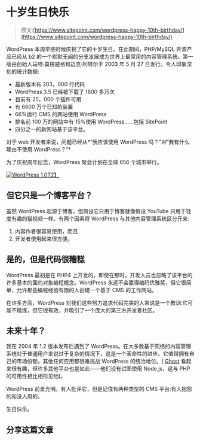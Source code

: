 # 十岁生日快乐

> 原文:[https://www.sitepoint.com/wordpress-happy-10th-birthday/](https://www.sitepoint.com/wordpress-happy-10th-birthday/)

WordPress 本周早些时候庆祝了它的十岁生日。在此期间，PHP/MySQL 开源产品已经从 b2 的一个默默无闻的分支发展成为世界上最常用的内容管理系统。第一版由创始人马特·莫楞威格和迈克·利特尔于 2003 年 5 月 27 日发行。令人印象深刻的统计数据:

*   最新版本有 203，000 行代码
*   WordPress 3.5 已经被下载了 1800 多万次
*   目前有 25，000 个插件可用
*   有 6600 万个已知的装置
*   66%运行 CMS 的网站使用 WordPress
*   排名前 100 万的网站中有 15%使用 WordPress……包括 SitePoint
*   四分之一的新网站基于该平台。

对于 web 开发者来说，问题已经从*“我应该使用 WordPress 吗？”*对*“我有什么理由不使用 WordPress？”*

为了庆祝周年纪念，WordPress 聚会计划在全球 656 个城市举行。

[![WordPress 1.0](../Images/445c726c01856eeaeb0a37a4f48c7023.png)T2】](https://blogs.sitepointstatic.com/images/tech/834-wordpress-10-v1.png)

## 但它只是一个博客平台？

虽然 WordPress 起源于博客，但假设它只用于博客就像假设 YouTube 只用于轻度有趣的猫视频一样。有两个因素将 WordPress 与其他内容管理系统区分开来:

1.  内容作者很容易使用，而且
2.  开发者使用起来很方便。

## 是的，但是代码很糟糕

WordPress 最初是在 PHP4 上开发的，即使在那时，开发人员也忽略了该平台的许多基本的面向对象编程概念。WordPress 永远不会赢得编码优雅奖，但它很简单，允许那些编程经验有限的人创建一个基于 CMS 的工作网站。

在许多方面，WordPress 对我们这些努力追求代码完美的人来说是一个教训:它可能不精炼，但它很有效，并吸引了一个庞大的第三方开发者社区。

## 未来十年？

我在 2004 年 1.2 版本发布后遇到了 WordPress。在大多数基于网络的内容管理系统对于普通用户来说过于复杂的情况下，这是一个革命性的进步。它值得拥有自己的市场份额，其他任何应用都很难挑战 WordPress 的统治地位。( [Ghost](/comparing-ghost-to-the-big-three/) 看起来很有趣，但许多其他平台也是如此——他们没有试图使用 Node.js，这与 PHP 的可用性相比相形见绌)。

WordPress 前景光明。有人批评它，但是记住有两种类型的 CMS 平台:有人抱怨的和没人用的。

生日快乐。

## 分享这篇文章